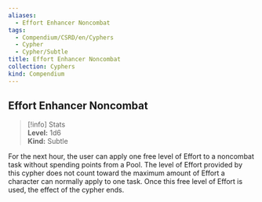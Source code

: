 ```yaml
---
aliases:
  - Effort Enhancer Noncombat
tags:
  - Compendium/CSRD/en/Cyphers
  - Cypher
  - Cypher/Subtle
title: Effort Enhancer Noncombat
collection: Cyphers
kind: Compendium
---
```

## Effort Enhancer Noncombat  
>[!info] Stats  
> **Level:** 1d6  
> **Kind:** Subtle
  
For the next hour, the user can apply one free level of Effort to a noncombat task without spending points from a Pool. The level of Effort provided by this cypher does not count toward the maximum amount of Effort a character can normally apply to one task. Once this free level of Effort is used, the effect of the cypher ends.